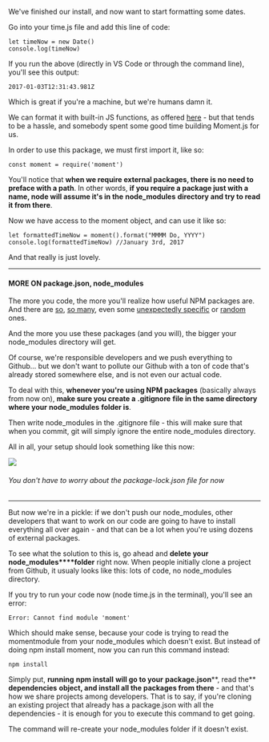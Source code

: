 
We've finished our install, and now want to start formatting some dates.

  

Go into your time.js file and add this line of code:
```
let timeNow = new Date()
console.log(timeNow)
```
  

If you run the above (directly in VS Code or through the command line), you'll see this output:
```
2017-01-03T12:31:43.981Z
```
  

Which is great if you're a machine, but we're humans damn it.

  

We can format it with built-in JS functions, as offered [here](https://stackoverflow.com/a/3552493/3147774) - but that tends to be a hassle, and somebody spent some good time building Moment.js for us.

  

In order to use this package, we must first import it, like so:
```
const moment = require('moment')
```
  

You'll notice that **when we require external packages, there is no need to preface with a path**. In other words, **if you require a package just with a name, node will assume it's in the** **node_modules** **directory and try to read it from there**.

  

Now we have access to the moment object, and can use it like so:
```
let formattedTimeNow = moment().format("MMMM Do, YYYY")
console.log(formattedTimeNow) //January 3rd, 2017
```
  

And that really is just lovely.

  

----------

  

#### **MORE ON package.json, node_modules**

  

The more you code, the more you'll realize how useful NPM packages are. And there are [so](https://www.npmjs.com/package/pokemon), [so many](https://www.npmjs.com/package/text-cleaner%22), even some [unexpectedly specific](https://www.npmjs.com/package/fitsjs) or [random](https://www.npmjs.com/package/philosophers-names) ones.

  

And the more you use these packages (and you will), the bigger your node_modules directory will get.

  

Of course, we're responsible developers and we push everything to Github... but we don't want to pollute our Github with a ton of code that's already stored somewhere else, and is not even our actual code.

  

To deal with this, **whenever you're using NPM packages** (basically always from now on), **make sure you create a** **.gitignore** **file in the same directory where your** **node_modules** **folder is**.

  

Then write node_modules in the .gitignore file - this will make sure that when you commit, git will simply ignore the entire node_modules directory.

  

All in all, your setup should look something like this now:

![](https://s3-us-west-2.amazonaws.com/learn-app/lesson-images/npm-setup-w-gitignore.PNG)

###### You don't have to worry about the package-lock.json file for now

  

----------

  

But now we're in a pickle: if we don't push our node_modules, other developers that want to work on our code are going to have to install everything all over again - and that can be a lot when you're using dozens of external packages.

  

To see what the solution to this is, go ahead and **delete your** **node_modules****folder** right now. When people initially clone a project from Github, it usualy looks like this: lots of code, no node_modules directory.

  

If you try to run your code now (node time.js in the terminal), you'll see an error:
```
Error: Cannot find module 'moment'
```

Which should make sense, because your code is trying to read the momentmodule from your node_modules which doesn't exist. But instead of doing npm install moment, now you can run this command instead:

  
```
npm install
```
  

Simply put, **running** **npm install** **will go to your** **package.json****, read the** **dependencies** **object, and install all the packages from there** - and that's how we share projects among developers. That is to say, if you're cloning an existing project that already has a package.json with all the dependencies - it is enough for you to execute this command to get going.

  

The command will re-create your node_modules folder if it doesn't exist.